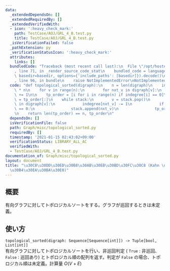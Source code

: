 ```yaml
---
data:
  _extendedDependsOn: []
  _extendedRequiredBy: []
  _extendedVerifiedWith:
  - icon: ':heavy_check_mark:'
    path: TestCase/AOJ/GRL_4_B.test.py
    title: TestCase/AOJ/GRL_4_B.test.py
  _isVerificationFailed: false
  _pathExtension: py
  _verificationStatusIcon: ':heavy_check_mark:'
  attributes:
    links: []
  bundledCode: "Traceback (most recent call last):\n  File \"/opt/hostedtoolcache/Python/3.9.6/x64/lib/python3.9/site-packages/onlinejudge_verify/documentation/build.py\"\
    , line 71, in _render_source_code_stat\n    bundled_code = language.bundle(stat.path,\
    \ basedir=basedir, options={'include_paths': [basedir]}).decode()\n  File \"/opt/hostedtoolcache/Python/3.9.6/x64/lib/python3.9/site-packages/onlinejudge_verify/languages/python.py\"\
    , line 96, in bundle\n    raise NotImplementedError\nNotImplementedError\n"
  code: "def topological_sorted(digraph):\n    n = len(digraph)\n    indegree = [0]\
    \ * n\n    for v in range(n):\n        for nxt_v in digraph[v]:\n            indegree[nxt_v]\
    \ += 1\n\n    tp_order = [i for i in range(n) if indegree[i] == 0]\n    stack\
    \ = tp_order[:]\n    while stack:\n        v = stack.pop()\n        for nxt_v\
    \ in digraph[v]:\n            indegree[nxt_v] -= 1\n            if indegree[nxt_v]\
    \ == 0:\n                stack.append(nxt_v)\n                tp_order.append(nxt_v)\n\
    \n    return len(tp_order) == n, tp_order\n"
  dependsOn: []
  isVerificationFile: false
  path: Graph/misc/topological_sorted.py
  requiredBy: []
  timestamp: '2021-01-15 02:43:02+09:00'
  verificationStatus: LIBRARY_ALL_AC
  verifiedWith:
  - TestCase/AOJ/GRL_4_B.test.py
documentation_of: Graph/misc/topological_sorted.py
layout: document
title: "\u30C8\u30DD\u30ED\u30B8\u30AB\u30EB\u30BD\u30FC\u30C8 (Kahn \u306E\u30A2\u30EB\
  \u30B4\u30EA\u30BA\u30E0)"
---
```


## 概要
有向グラフに対してトポロジカルソートをする。グラフが巡回するときは未定義。

## 使い方
`topological_sorted(digraph: Sequence[Sequence[int]]) -> Tuple[bool, List[int]]`  
有向グラフに対してトポロジカルソートを行い、非巡回判定 ( `True` : 非巡回、`False` : 巡回あり) とトポロジカル順の配列を返す。判定が `False` の場合、トポロジカル順は未定義。計算量 $O(V + E)$
